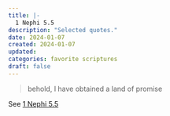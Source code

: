 ```yaml
---
title: |-
  1 Nephi 5.5
description: "Selected quotes."
date: 2024-01-07
created: 2024-01-07
updated: 
categories: favorite scriptures
draft: false
---
```


> behold, I have obtained a land of promise

See [1 Nephi 5.5](https://www.churchofjesuschrist.org/study/scriptures/bofm/1-ne/5?id=p5&lang=eng#p5)